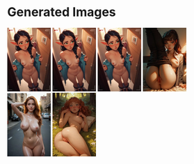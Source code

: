 # Generated Images



<img src="2025_10_11_01_thumb.webp" width="100"/> <img src="2025_10_11_02_thumb.webp" width="100"/> <img src="2025_10_11_03_thumb.webp" width="100"/> <img src="2025_10_11_04_thumb.webp" width="100"/> <img src="2025_10_11_05_thumb.webp" width="100"/> <img src="2025_10_11_06_thumb.webp" width="100"/>